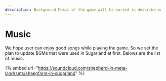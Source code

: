 ```yaml
---
description: Background Music of the game will be varied to describe mood better
---
```


# Music

We hope user can enjoy good songs while playing the game. So we set the plan to update BGMs that were used in Sugarland at first. Belows are the list of music.

{% embed url="https://soundcloud.com/shepherd-in-meta-land/sets/sheepfarm-in-sugarland" %}

